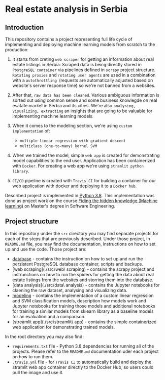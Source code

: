 # Real estate analysis in Serbia

## Introduction

This repository contains a project representing full life cycle of implementing and deploying machine learning models from scratch to the production:

1. It starts from creting `web scraper` for getting an information about real estate listings in Serbia.  Scraped data is being directly stored in `PostgreSQL container` via pipelines defined in `scrapy` project structure. `Rotating proxies` and `rotating user agents` are used in a combination with a `autothrottling `(requests are automatically adjusted based on website's server response time) so we're not banned from a websites.

2. After that, `raw data has been cleaned`. Various ambiguous information is sorted out using common sense and some business knowlegde on real esatate market in Serbia and its cities. We're also `analysing, visualizing, extracting` an insights that are going to be valuable for implementing machine learning models.

3. When it comes to the modeling section, we're using `custom implementation` of:
    * `multiple linear regression with gradient descent` 
    * `multiclass (one-to-many) kernel SVM` 

4. When we trained the model, simple `web app` is created for demonstrating model capabilities to the end user. Application has been containerized with `Docker`. For creating a web app we're using `stramlit python library`.

5. `CI/CD` pipeline is created with `Travis CI` for building a container for our web application with docker and deploying it to a `Docker hub`.

Described project is implemented in [Python 3.8](https://www.python.org/downloads/release/python-385/). This implementation was done as project work on the course [Fiding the hidden knowledge (Machine learning)](https://www.etf.bg.ac.rs/fis/karton_predmeta/13M111PSZ-2013) on Master's degree in Software Engineering. 


## Project structure
In this repository under the `src` directory you may find separate projects for each of the steps that are previously described. Under those project, in `README.md` file, you may find the documentation, instructions on how to set up and use the code. Those project are:
- [database](./src/database) - contains the instruction on how to set up and run the perzistent PostgreSQL database container, scripts and backups.
- [web scraping](./src/web\ scraping) - contains the scrapy project and instrunctions on how to run the spiders for getting the data about real estate listings from the websites and storring them into the database.
- [data analysis](./src/data\ analysis) - contains the Jupyter notebooks for claening the raw dataset, analysing and visualizing data.
- [modeling](./src/modeling) - contains the implementation of a custom linear regression and SVM classification models, description how models work and Jupyter notebooks for training those models and additional notebooks for training a similar models from sklearn library as a baseline models for an evaluation and a comparison.
- [streamlit app](./src/streamlit\ app) - contains the simple containerized web application for demonstrating trained models.

In the root directory you may also find:
- `requirements.txt` file - Python 3.8 dependencies for running all of the projects. Please refer to the `README.md` documentation uder each project on how to run them.
- `.travis.yml` file - for `Travis CI` to automatically build and deploy the stramlit web app container directly to the Docker Hub, so users could pull the image and use it. 



